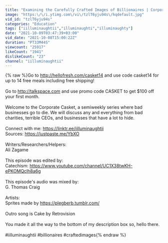 ```yaml
---
title: "Examining the Carefully Crafted Images of Billionaires | Corporate Casket"
image: "https:\/\/i.ytimg.com\/vi\/tzlT6yju94s\/hqdefault.jpg"
vid_id: "tzlT6yju94s"
categories: "Education"
tags: ["iilluminaughtii","illuminaughti","illuminaughty"]
date: "2021-10-09T03:47:39+03:00"
vid_date: "2021-10-08T15:00:22Z"
duration: "PT33M44S"
viewcount: "25917"
likeCount: "1941"
dislikeCount: "23"
channel: "iilluminaughtii"
---
```

{% raw %}Go to <a rel="nofollow" target="blank" href="http://hellofresh.com/casket14">http://hellofresh.com/casket14</a> and use code casket14 for up to 14 free meals including free shipping!<br /><br />Go to <a rel="nofollow" target="blank" href="http://talkspace.com">http://talkspace.com</a> and use promo code CASKET to get $100 off your first month.<br /><br />Welcome to the Corporate Casket, a semiweekly series where bad businesses go to die. We will discuss any and everything from bad charities, terrible CEOs, and businesses that have a lot to hide. <br /><br />Connect with me: <a rel="nofollow" target="blank" href="https://linktr.ee/iilluminaughtii">https://linktr.ee/iilluminaughtii</a><br />Sources: <a rel="nofollow" target="blank" href="https://justpaste.me/YbXO">https://justpaste.me/YbXO</a><br /><br />Writers/Researchers/Helpers:<br />Ali Zagame<br /><br />This episode was edited by:<br />Catechism: <a rel="nofollow" target="blank" href="https://www.youtube.com/channel/UC1X38twKH-ePKOMQclh8a6g">https://www.youtube.com/channel/UC1X38twKH-ePKOMQclh8a6g</a><br /><br />This episode's audio was mixed by:<br />G. Thomas Craig <br /><br />Artists:<br />Sprites made by <a rel="nofollow" target="blank" href="https://plegberb.tumblr.com/">https://plegberb.tumblr.com/</a><br /><br />Outro song is Cake by Retrovision<br /><br />You made it all the way to the bottom of my description box so, hello there.<br /><br />#iilluminaughtii #billionaires #craftedimages{% endraw %}
